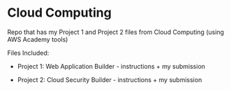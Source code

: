 # Cloud Computing
Repo that has my Project 1 and Project 2 files from Cloud Computing (using AWS Academy tools)

Files Included:

* Project 1: Web Application Builder - instructions + my submission

* Project 2: Cloud Security Builder - instructions + my submission
